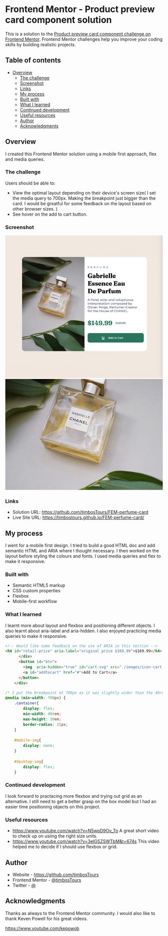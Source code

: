 # Frontend Mentor - Product preview card component solution

This is a solution to the [Product preview card component challenge on Frontend Mentor](https://www.frontendmentor.io/challenges/product-preview-card-component-GO7UmttRfa). Frontend Mentor challenges help you improve your coding skills by building realistic projects. 

## Table of contents

- [Overview](#overview)
  - [The challenge](#the-challenge)
  - [Screenshot](#screenshot)
  - [Links](#links)
  - [My process](#my-process)
  - [Built with](#built-with)
  - [What I learned](#what-i-learned)
  - [Continued development](#continued-development)
  - [Useful resources](#useful-resources)
  - [Author](#author)
  - [Acknowledgments](#acknowledgments)


## Overview
I created this Frontend Mentor solution using a mobile first approach, flex and media queries.  

### The challenge

Users should be able to:

- View the optimal layout depending on their    device's screen size(
  I set the media query to 700px. Making the breakpoint just bigger than the card. I would be greatful for some feedback on the layout based on other browser sizes.
)
- See hover on the add to cart button.

### Screenshot

![](./images/screenshot-desktop.png)
![](./images/image-product-mobile.jpg)


### Links

- Solution URL: https://github.com/timbosTours/FEM-perfume-card
- Live Site URL: https://timbostours.github.io/FEM-perfume-card/

## My process
I went for a mobile first design. I tried to build a good HTML doc and add semantic HTML and ARIA where I thought necessary. I then worked on the layout before styling the colours and fonts. I used media queries and flex to make it responsive.  

### Built with

- Semantic HTML5 markup
- CSS custom properties
- Flexbox
- Mobile-first workflow

### What I learned

I learnt more about layout and flexbox and positioning different objects. I also learnt about aria-label and aria-hidden. I also enjoyed practicing media queries to make it responsive.


```html
<!-- Would like some feedback on the use of ARIA in this section -->
<h4 id="retail-price" aria-label="original price $169.99">$169.99</h4>
      </div>
      <button id="btn">
        <img  aria-hidden="true" id="cart-svg" src="./images/icon-cart.svg" alt="">
        <a id="addtocart" href="#">Add to Cart</a>
      </button>
    </div>
```
```css
/* I put the breakpoint at 700px as it was slightly wider than the 40rem container. */
@media (min-width: 700px) {
    .container{
        display: flex;
        min-width: 40rem;
        max-height: 30em;
        border-radius: 15px;
    }
    
    #mobile-img{
        display: none;
    }

    #desktop-img{
        display: flex;
    }
```

### Continued development

I look forward to practacing more flexbox and trying out grid as an alternative. I still need to get a better grasp on the box model but I had an easier time positioning objects on this project.


### Useful resources

- https://www.youtube.com/watch?v=N5wpD9Ov_To
  A great short video to check up on usiing the right size units.
- https://www.youtube.com/watch?v=3elGSZSWTbM&t=674s
  This video helped me to decide if I should use flexbox or grid.

## Author

- Website - https://github.com/timbosTours
- Frontend Mentor - [@timbosTours](https://www.frontendmentor.io/profile/timbosTours)
- Twitter - [@](https://www.twitter.com/timbosTours)


## Acknowledgments

Thanks as always to the Frontend Mentor community. I would also like to thank Keven Powell for his great videos.

https://www.youtube.com/kepowob
